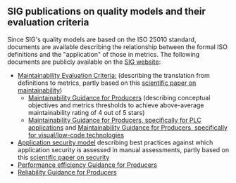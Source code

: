 ## SIG publications on quality models and their evaluation criteria
Since SIG's quality models are based on the ISO 25010 standard, documents are available describing the relationship between the formal ISO definitions and the "application" of those in metrics. The following documents are publicly available on the [SIG website](https://www.softwareimprovementgroup.com):

* [Maintainability Evaluation Criteria:](https://www.softwareimprovementgroup.com/wp-content/uploads/SIG-TUViT-Evaluation-Criteria-Trusted-Product-Maintainability.pdf) (describing the translation from definitions to metrics, partly based on this [scientific paper on maintainability](https://softwareimprovementgroup.com/wp-content/uploads/APracticalModelForMeasuringMaintainability.pdf))
  - [Maintainability Guidance for Producers](https://softwareimprovementgroup.com/wp-content/uploads/SIG-TUViT-Evaluation-Criteria-Trusted-Product-Maintainability-Guidance-for-producers.pdf) (describing conceptual objectives and metrics thresholds to achieve above-average maintainability rating of 4 out of 5 stars)
  - [Maintainability Guidance for Producers, specifically for PLC applications](https://softwareimprovementgroup.com/wp-content/uploads/Guidance-for-producers-Industrial-Automation.pdf) and [Maintainability Guidance for Producers, specifically for visual/low-code technologies](https://softwareimprovementgroup.com/wp-content/uploads/SIG_Guidance-for-producers_Visual-Technologies.pdf)
* [Application security model](https://softwareimprovementgroup.com/wp-content/uploads/SIG-Evaluation-Criteria-Security.pdf) describing best practices against which application security is assessed in manual assessments, partly based on this [scientific paper on security](https://softwareimprovementgroup.com/wp-content/uploads/APracticalModelForSoftwareSecurity.pdf)
* [Performance efficiency Guidance for Producers](https://softwareimprovementgroup.com/wp-content/uploads/SIG-Evaluation-Criteria-Performance-Efficiency_Guidance-for-producers.pdf)
* [Reliability Guidance for Producers](https://softwareimprovementgroup.com/wp-content/uploads/SIG-Evaluation-Criteria-Reliability-Guidance-for-producers-2.0.pdf)
